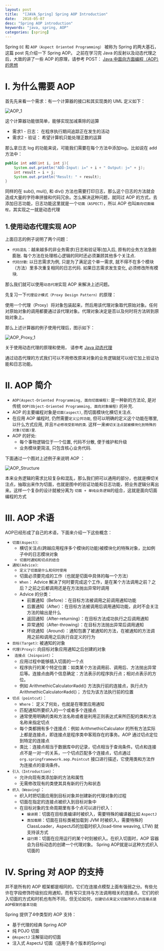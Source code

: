 ```yaml
---
layout: post
title:  "[JAVA_Spring] Spring AOP Introduction"
date:   2018-05-07
desc: "Spring AOP introduction"
keywords: "java, spring, AOP"
categories: [spring]
---
```


Spring ```DI``` 和 ```AOP（Aspect Oriented Programming）``` 被称为 Spring 的两大基石， 这篇 post 先介绍一下 Spring AOP。
之前在学习完 Java 的反射以及动态代理之后，大致的讲了一些 AOP 的原理，请参考 POST： [Java 中面向方面编程（AOP）的思想](http://blog.lovian.org/java/2016/08/19/java-aop.html)

# I. 为什么需要 AOP

首先先来看一个需求：有一个计算器的接口和其实现类的 UML 定义如下：

![AOP_1](/assets/blog/2018/05/aop_1.png)

这个计算器功能很简单，能够实现加减乘除的运算

-   需求1 - 日志： 在程序执行期间追踪正在发生的活动
-   需求2 - 验证： 希望计算机只能处理正数的运算

那么拿日志 log 的功能来说，可能我们需要在每个方法中添加log，比如说在 add 方法中：

```java
public int add(int i, int j){
    System.out.println("ADD-Input: i=" + i + " Output: j=" + j);
    int result = i + j;
    System.out.println("Result: " + result);
}
```

同样的在 sub(), mul(), 和 div() 方法也需要打印日志，那么这个日志的方法就会造成大量的字符串拼接和代码冗余。怎么解决这种问题，就同过 AOP 的方式，去添加日志功能，日志功能这里就是一个```切面（ASPECT）```，所以 AOP 也叫```面向切面编程```，其实现之一就是动态代理

## 1.使用动态代理实现 AOP

上面日志的例子说明了两个问题：
-   ```代码混乱```：越来越多的非业务需求(日志和验证等)加入后, 原有的业务方法急剧膨胀.  每个方法在处理核心逻辑的同时还必须兼顾其他多个关注点. 
-   ```代码分散```: 以日志需求为例, 只是为了满足这个单一需求, 就不得不在多个模块（方法）里多次重复相同的日志代码. 如果日志需求发生变化, 必须修改所有模块.

那么我们就可以使用```动态代理```实现 AOP 来解决上述问题。

先复习一下```代理设计模式（Proxy Design Pattern）```的原理：

使用一个代理（Proxy）将对象包装起来，然后用该代理对象取代原始对象。任何对原始对象的调用都要通过该代理对象。代理对象决定是否以及何时将方法转到原始对象上。

那么上述计算器的例子使用代理后，图示如下：

![AOP_Proxy_1](/assets/blog/2018/05/aop_proxy_1.png)

关于使用动态代理的原理和使用， 请参考 [Java 动态代理](http://blog.lovian.org/java/2016/08/15/java-reflection.html#tocAnchor-1-1-3)

通过动态代理的方式我们可以不用修改原来对象的业务逻辑就可以给它加上验证功能和日志功能。


# II. AOP 简介

-   ```AOP(Aspect-Oriented Programming, 面向切面编程)```: 是一种新的方法论, 是对传统 ```OOP(Object-Oriented Programming, 面向对象编程)``` 的补充.
-   AOP 的主要编程对象是```切面(aspect)```, 而切面模块化横切关注点.
-   在应用 AOP 编程时, 仍然需要```定义公共功能```, 但可以明确的定义这个功能在哪里, 以什么方式应用, 并且```不必修改受影响的类```. 这样一来```横切关注点就被模块化到特殊的对象(切面)里```.
-   AOP 的好处:
    -   每个事物逻辑位于一个位置, 代码不分散, 便于维护和升级
    -   业务模块更简洁, 只包含核心业务代码.

下面通过一个图对上述例子来说明 AOP ：

![AOP_Structure](/assets/blog/2018/05/aop_structure.png)

本来业务逻辑的需求比较复杂和混乱，那么我们把可以通用的部分，也就是横切关注点，抽取出来作为切面，也就是图中的验证功能和日志功能，把业务逻辑分离出来。这样一个复杂的设计就被分离为 ```切面 + 单纯业务逻辑```的组合，这就是面向切面编程的方式

# III. AOP 术语

AOP已经形成了自己的术语，下面来介绍一下这些概念：

-   ```切面(Aspect)```: 
    -   横切关注点(跨越应用程序多个模块的功能)被模块化的特殊对象，比如例子中的日志模块对象
    -   ```切面时通知和切点的结合```
-   ```通知(Advice)```:  
    -   ```定义了切面是什么和何时使用```
    -   切面必须要完成的工作（也就是切面中具体的每一个方法）
    -   ```When```： Advice 解决了何时要完成这个工作，是在某个方法调用之前？之后？之前之后都调用还是在方法抛出异常时调用
    -   Advice 的分类：
        -   前置通知（Before）：在目标方法被调用之前调用通知功能
        -   后置通知（After）：在目标方法被调用后调用通知功能，此时不会关注方法的输出是什么
        -   返回通知（After-returning）：在目标方法成功执行之后调用通知
        -   异常通知（After-throwing）：在目标方法抛出异常后调用通知
        -   环绕通知（Around）：通知包裹了被通知的方法，在被通知的方法调用之前和调用之后执行自定义的行为
-   ```目标(Target)```: 被通知的对象
-   ```代理(Proxy)```: 向目标对象应用通知之后创建的对象
-  ``` 连接点（Joinpoint）```：
    -   应用过程中能够插入切面的一个点
    -   程序执行的某个特定位置：如类某个方法调用前、调用后、方法抛出异常后等。连接点由两个信息确定：方法表示的程序执行点；相对点表示的方位。
    -   例如 ArithmethicCalculator#add() 方法执行前的连接点，执行点为 ArithmethicCalculator#add()； 方位为该方法执行前的位置
-   ```切点（pointcut）```：
    -   ```Where```： 定义了何处，也就是在哪里应用通知
    -   匹配通知所要织入的一个或者多个连接点
    -   通常使用明确的类和方法名称或者是利用正则表达式来所匹配的类和方法名称来指定切点
    -   每个类都拥有多个连接点：例如 ArithmethicCalculator 的所有方法实际上都是连接点，即连接点是程序类中客观存在的事务。AOP 通过切点定位到特定的连接点
    -   类比：连接点相当于数据库中的记录，切点相当于查询条件。切点和连接点不是一对一的关系，一个切点匹配多个连接点，切点通过 ```org.springframework.aop.Pointcut``` 接口进行描述，它使用类和方法作为连接点的查询条件。
-   ```引入（Introduction）```：
    -   允许向现有类添加新的方法和属性
    -   无需修改现有的类使其具有新的行为和状态
-   ```织入（Weaving）```：
    -   织入时把切面应用到目标对象并创建新的代理对象的过程
    -   切面在指定的连接点被织入到目标对象中
    -   在目标对象的生命周期里有多个点可以进行织入：
        -   ```编译期```：切面在目标类编译时被织入，需要特殊的编译器比如 ```AspectJ```
        -   ```类加载期```：切面在目标类被加载到 JVM 时被织入，需要特殊的 ClassLoader，AspectJ5的加载时织入(load-time weaving, LTW) 就支持该方式
        -   ```运行期```：切面在应用运行的某个时刻被织入。在织入切面时，AOP 容器会为目标动态的创建一个代理对象。 Spring AOP就是以这种方式织入切面的

# IV. Spring 对 AOP 的支持

并不是所有的 AOP 框架都是相同的，它们在连接点模型上面有强弱之分。有些允许在字段修饰符级别应用通知，而有写只支持与方法调用相关的连接点。它们的织入切面的方式和时机也有所不同，但无论如何，```创建切点来定义切面所织入的连接点是AOP框架的基本功能```

Spring 提供了4中类型的 AOP 支持：

-   基于代理的经典 Spring AOP
-   纯 POJO 切面
-   ```@AspectJ``` 注解驱动的切面
-   注入式 AspectJ 切面（适用于各个版本的Spring）